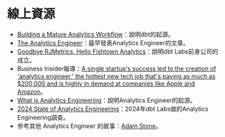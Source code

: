 # 線上資源

- [Building a Mature Analytics Workflow](https://www.getdbt.com/blog/building-a-mature-analytics-workflow)：說明dbt的起源。 
- [The Analytics Engineer](https://locallyoptimistic.com/post/analytics-engineer/)：最早發表Analytics Engineer的文章。
- [Goodbye RJMetrics, Hello Fishtown Analytics](https://www.linkedin.com/pulse/goodbye-rjmetrics-hello-fishtown-analytics-tristan-handy/)：說明dbt Labs前身公司的成立。
- Business Insider報導：[A single startup's success led to the creation of 'analytics engineer,' the hottest new tech job that's paying as much as $200,000 and is highly in demand at companies like Apple and Amazon](https://www.businessinsider.com/data-analytics-engineer-dbt-tech-job-salary-skills-needed-2022-5)。
- [What is Analytics Engineering](https://www.getdbt.com/what-is-analytics-engineering)：說明Analytics Engineer的起源。
- [2024 State of Analytics Engineering](https://www.getdbt.com/resources/reports/state-of-analytics-engineering-2024)：2024年dbt Labs做的Analytics Engineering調查。
- 參考其他 Analytics Engineer 的故事：[Adam Stone](https://www.getdbt.com/data-careers/adam-stone)。

